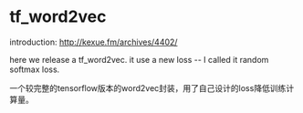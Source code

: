 # tf_word2vec

introduction: http://kexue.fm/archives/4402/

here we release a tf_word2vec. it use a new loss -- I called it random softmax loss.

一个较完整的tensorflow版本的word2vec封装，用了自己设计的loss降低训练计算量。
